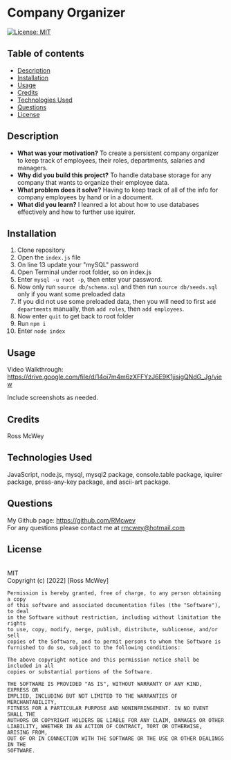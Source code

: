 # Company Organizer

[![License: MIT](https://img.shields.io/badge/License-MIT-yellow.svg)](https://opensource.org/licenses/MIT)
<br>

## Table of contents
* [Description](#description)
* [Installation](#installation)
* [Usage](#usage)
* [Credits](#credits)
* [Technologies Used](#technologies-used)
* [Questions](#questions)
* [License](#license)
    

## Description 

- **What was your motivation?** To create a persistent company organizer to keep track of employees, their roles, departments, salaries and managers.
- **Why did you build this project?** To handle database storage for any company that wants to organize their employee data.
- **What problem does it solve?** Having to keep track of all of the info for company employees by hand or in a document.
- **What did you learn?** I leanred a lot about how to use databases effectively and how to further use iquirer.

## Installation

1. Clone repository
2. Open the `index.js` file
3. On line 13 update your "mySQL" password
4. Open Terminal under root folder, so on index.js
5. Enter `mysql -u root -p`, then enter your password.
6. Now only run `source db/schema.sql` and then run `source db/seeds.sql` only if you want some preloaded data
7. If you did not use some preloaded data, then you will need to first `add departments` manually, then `add roles`, then `add employees`.
8. Now enter `quit` to get back to root folder
9. Run `npm i`
10. Enter `node index`


## Usage

Video Walkthrough: https://drive.google.com/file/d/14oi7m4m6zXFFYzJ6E9K1jisigQNdG_Jg/view



Include screenshots as needed.

## Credits
Ross McWey

## Technologies Used
JavaScript, node.js, mysql, mysql2 package, console.table package, iquirer package, press-any-key package, and ascii-art package.


## Questions
My Github page: https://github.com/RMcwey
<br>
For any questions please contact me at rmcwey@hotmail.com

## License 
<br>
MIT
<br>
Copyright (c) [2022] [Ross McWey]

    Permission is hereby granted, free of charge, to any person obtaining a copy
    of this software and associated documentation files (the "Software"), to deal
    in the Software without restriction, including without limitation the rights
    to use, copy, modify, merge, publish, distribute, sublicense, and/or sell
    copies of the Software, and to permit persons to whom the Software is
    furnished to do so, subject to the following conditions:
    
    The above copyright notice and this permission notice shall be included in all
    copies or substantial portions of the Software.
    
    THE SOFTWARE IS PROVIDED "AS IS", WITHOUT WARRANTY OF ANY KIND, EXPRESS OR
    IMPLIED, INCLUDING BUT NOT LIMITED TO THE WARRANTIES OF MERCHANTABILITY,
    FITNESS FOR A PARTICULAR PURPOSE AND NONINFRINGEMENT. IN NO EVENT SHALL THE
    AUTHORS OR COPYRIGHT HOLDERS BE LIABLE FOR ANY CLAIM, DAMAGES OR OTHER
    LIABILITY, WHETHER IN AN ACTION OF CONTRACT, TORT OR OTHERWISE, ARISING FROM,
    OUT OF OR IN CONNECTION WITH THE SOFTWARE OR THE USE OR OTHER DEALINGS IN THE
    SOFTWARE.
    
